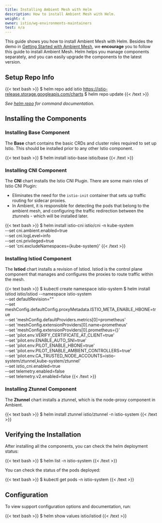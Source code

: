 ```yaml
---
title: Installing Ambient Mesh with Helm
description: How to install Ambient Mesh with Helm.
weight: 4
owner: istio/wg-environments-maintainers
test: n/a
---
```


This guide shows you how to install Ambient Mesh with Helm.
Besides the demo in [Getting Started with Ambient Mesh](/docs/ops/ambient/getting-started/),
we **encourage** you to follow this guide to install Ambient Mesh.
Helm helps you manage components separately, and you can easily upgrade the components to the latest version.

## Setup Repo Info

{{< text bash >}}
$ helm repo add istio https://istio-release.storage.googleapis.com/charts
$ helm repo update
{{< /text >}}

*See [helm repo](https://helm.sh/docs/helm/helm_repo/) for command documentation.*

## Installing the Components

### Installing Base Component

The **Base** chart contains the basic CRDs and cluster roles required to set up Istio.
This should be installed prior to any other Istio component.

{{< text bash >}}
$ helm install istio-base istio/base
{{< /text >}}

### Installing CNI Component

The **CNI** chart installs the Istio CNI Plugin. There are some main roles of Istio CNI Plugin:
- Eliminates the need for the `istio-init` container that sets up traffic routing for sidecar proxies.
- In Ambient, it is responsible for detecting the pods that belong to the ambient mesh, and configuring 
  the traffic redirection between the ztunnels - which will be installed later.

{{< text bash >}}
$ helm install istio-cni istio/cni -n kube-system \
    --set cni.ambient.enabled=true \
    --set cni.logLevel=info \
    --set cni.privileged=true \
    --set 'cni.excludeNamespaces={kube-system}'
{{< /text >}}

### Installing Istiod Component

The **Istiod** chart installs a revision of Istiod. Istiod is the control plane component that manages and 
configures the proxies to route traffic within the mesh.

{{< text bash >}}
$ kubectl create namespace istio-system
$ helm install istiod istio/istiod --namespace istio-system \
    --set defaultRevision="" \
    --set meshConfig.defaultConfig.proxyMetadata.ISTIO_META_ENABLE_HBONE=true \
    --set 'meshConfig.defaultProviders.metrics[0]=prometheus' \
    --set 'meshConfig.extensionProviders[0].name=prometheus' \
    --set 'meshConfig.extensionProviders[0].prometheus={}' \
    --set 'pilot.env.VERIFY_CERTIFICATE_AT_CLIENT=true' \
    --set 'pilot.env.ENABLE_AUTO_SNI=true' \
    --set 'pilot.env.PILOT_ENABLE_HBONE=true' \
    --set 'pilot.env.PILOT_ENABLE_AMBIENT_CONTROLLERS=true' \
    --set 'pilot.env.CA_TRUSTED_NODE_ACCOUNTS=istio-system/ztunnel\,kube-system/ztunnel' \
    --set istio_cni.enabled=true \
    --set telemetry.enabled=false \
    --set telemetry.v2.enabled=false
{{< /text >}}

### Installing Ztunnel Component

The **Ztunnel** chart installs a ztunnel, which is the node-proxy component in Ambient.

{{< text bash >}}
$ helm install ztunnel istio/ztunnel -n istio-system
{{< /text >}}

## Verifying the Installation

After installing all the components, you can check the helm deployment status:

{{< text bash >}}
$ helm list -n istio-system
{{< /text >}}

You can check the status of the pods deployed:

{{< text bash >}}
$ kubectl get pods -n istio-system
{{< /text >}}

## Configuration

To view support configuration options and documentation, run:

{{< text bash >}}
$ helm show values istio/istiod
{{< /text >}}
